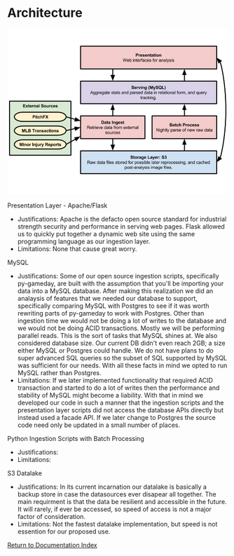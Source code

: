 # Architecture

![Architecture Diagram](images/architecture.jpg)

Presentation Layer - Apache/Flask 
- Justifications: Apache is the defacto open source standard for industrial strength security and performance in serving web pages. Flask allowed us to quickly put together a dynamic web site using the same programming language as our ingestion layer.
- Limitations: None that cause great worry. 

MySQL 
- Justifications: Some of our open source ingestion scripts, specifically py-gameday, are built with the assumption that you'll be importing your data into a MySQL database. After making this realization we did an analaysis of features that we needed our database to support, specifically comparing MySQL with Postgres to see if it was worth rewriting parts of py-gameday to work with Postgres. Other than ingestion time we would not be doing a lot of writes to the database and we would not be doing ACID transactions. Mostly we will be performing parallel reads. This is the sort of tasks that MySQL shines at. We also considered database size. Our current DB didn't even reach 2GB; a size either MySQL or Postgres could handle. We do not have plans to do super advanced SQL queries so the subset of SQL supported by MySQL was sufficient for our needs. With all these facts in mind we opted to run MySQL rather than Postgres.
- Limitations: If we later implemented functionality that required ACID transaction and started to do a lot of writes then the performance and stability of MySQL might become a liability. With that in mind we developed our code in such a manner that the ingestion scripts and the presentation layer scripts did not access the database APIs directly but instead used a facade API. If we later change to Postgres the source code need only be updated in a small number of places.

Python Ingestion Scripts with Batch Processing
- Justifications:
- Limitations:

S3 Datalake
- Justifications: In its current incarnation our datalake is basically a backup store in case the datasources ever disapear all together. The main requirment is that the data be resilient and accessible in the future. It will rarely, if ever be accessed, so speed of access is not a major factor of consideration.
- Limitations: Not the fastest datalake implementation, but speed is not essention for our proposed use.

[Return to Documentation Index](index.md)
